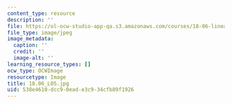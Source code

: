 ```yaml
---
content_type: resource
description: ''
file: https://ol-ocw-studio-app-qa.s3.amazonaws.com/courses/18-06-linear-algebra-spring-2010/538e4610dcc90eade3c934cfb89f1926_18.06_L05.jpg
file_type: image/jpeg
image_metadata:
  caption: ''
  credit: ''
  image-alt: ''
learning_resource_types: []
ocw_type: OCWImage
resourcetype: Image
title: 18.06_L05.jpg
uid: 538e4610-dcc9-0ead-e3c9-34cfb89f1926
---
```

